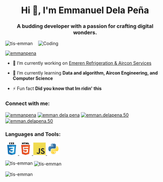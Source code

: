<h1 align="center">Hi 👋, I'm Emmanuel Dela Peña</h1>
<h3 align="center">A budding developer with a passion for crafting digital wonders.</h3>
<img align="right" alt="Coding" width="400" src="https://miro.medium.com/v2/resize:fit:1358/1*zVnWJtyGOX_kUIDm6ccCfQ.gif">

<p align="left"> <img src="https://komarev.com/ghpvc/?username=tis-emman&label=Profile%20views&color=0e75b6&style=flat" alt="tis-emman" /> </p>

<p align="left"> <a href="https://twitter.com/emmanpena" target="blank"><img src="https://img.shields.io/twitter/follow/emmanpena?logo=twitter&style=for-the-badge" alt="emmanpena" /></a> </p>

- 🔭 I’m currently working on [Emeren Refrigeration & Aircon Services](https://www.facebook.com/EMERENairconditionservice)

- 🌱 I’m currently learning **Data and algorithm, Aircon Engineering, and Computer Science**

- ⚡ Fun fact **Did you know that Im ridin' this**

<h3 align="left">Connect with me:</h3>
<p align="left">
<a href="https://twitter.com/emmanpena" target="blank"><img align="center" src="https://raw.githubusercontent.com/rahuldkjain/github-profile-readme-generator/master/src/images/icons/Social/twitter.svg" alt="emmanpena" height="30" width="40" /></a>
<a href="https://linkedin.com/in/emman dela pena" target="blank"><img align="center" src="https://raw.githubusercontent.com/rahuldkjain/github-profile-readme-generator/master/src/images/icons/Social/linked-in-alt.svg" alt="emman dela pena" height="30" width="40" /></a>
<a href="https://fb.com/emman.delapena.50" target="blank"><img align="center" src="https://raw.githubusercontent.com/rahuldkjain/github-profile-readme-generator/master/src/images/icons/Social/facebook.svg" alt="emman.delapena.50" height="30" width="40" /></a>
<a href="https://instagram.com/emman.delapena.50" target="blank"><img align="center" src="https://raw.githubusercontent.com/rahuldkjain/github-profile-readme-generator/master/src/images/icons/Social/instagram.svg" alt="emman.delapena.50" height="30" width="40" /></a>
</p>

<h3 align="left">Languages and Tools:</h3>
<p align="left"> <a href="https://www.w3schools.com/css/" target="_blank" rel="noreferrer"> <img src="https://raw.githubusercontent.com/devicons/devicon/master/icons/css3/css3-original-wordmark.svg" alt="css3" width="40" height="40"/> </a> <a href="https://www.w3.org/html/" target="_blank" rel="noreferrer"> <img src="https://raw.githubusercontent.com/devicons/devicon/master/icons/html5/html5-original-wordmark.svg" alt="html5" width="40" height="40"/> </a> <a href="https://developer.mozilla.org/en-US/docs/Web/JavaScript" target="_blank" rel="noreferrer"> <img src="https://raw.githubusercontent.com/devicons/devicon/master/icons/javascript/javascript-original.svg" alt="javascript" width="40" height="40"/> </a> <a href="https://www.python.org" target="_blank" rel="noreferrer"> <img src="https://raw.githubusercontent.com/devicons/devicon/master/icons/python/python-original.svg" alt="python" width="40" height="40"/> </a> </p>

<p><img align="left" src="https://github-readme-stats.vercel.app/api/top-langs?username=tis-emman&show_icons=true&locale=en&layout=compact" alt="tis-emman" /></p>

<p>&nbsp;<img align="center" src="https://github-readme-stats.vercel.app/api?username=tis-emman&show_icons=true&locale=en" alt="tis-emman" /></p>

<p><img align="center" src="https://github-readme-streak-stats.herokuapp.com/?user=tis-emman&" alt="tis-emman" /></p>
